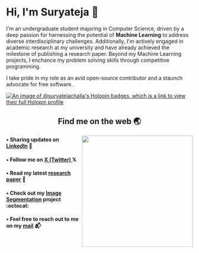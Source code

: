 # Hi, I'm Suryateja 👋

I'm an undergraduate student majoring in Computer Science, driven by a deep passion for harnessing the potential of **Machine Learning** to address diverse interdisciplinary challenges. Additionally, I'm actively engaged in academic research at my university and have already achieved the milestone of publishing a research paper. Beyond my Machine Learning projects, I enchance my problem solving skills through competitive programming.<br/>

I take pride in my role as an avid open-source contributor and a staunch advocate for free software.
<br/>

[![An image of @suryatejachalla's Holopin badges, which is a link to view their full Holopin profile](https://holopin.me/suryatejachalla)](https://holopin.io/@suryatejachalla)


<h2 align="center">Find me on the web 🌏</h2>

<img align="right" width="300" height="300" src="https://github.com/suryateja-challa/suryateja-challa/blob/main/Octocat.png"> </img>

#### • Sharing updates on <a href="https://www.linkedin.com/in/suryatejachalla/">LinkedIn</a> 💼 <br>
#### • Follow me on <a href="https://www.linkedin.com/in/suryatejachalla/"> X (Twitter) </a> 𝕏 <br>
#### • Read my latest <a href="https://www.nature.com/articles/s41598-024-54465-3">research paper</a> 🔬 <br>
#### • Check out my <a href="https://github.com/surtecha/ClusterCraft">Image Segmentation</a> project :octocat: <br>
#### • Feel free to reach out to me on my <a href="mailto:suryatejachalla.dev@gmail.com">mail</a> 📬 
